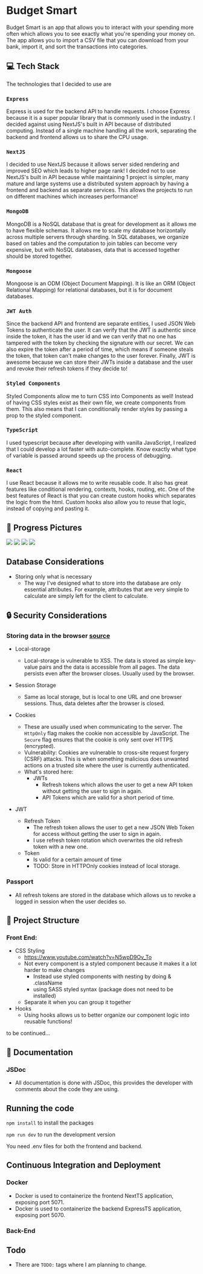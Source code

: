 # Budget Smart

Budget Smart is an app that allows you to interact with your spending more often which allows you to see exactly what you're spending your money on. The app allows you to import a CSV file that you can download from your bank, import it, and sort the transactions into categories.

## 💻 Tech Stack

The technologies that I decided to use are

### `Express`

Express is used for the backend API to handle requests. I choose Express because it is a super popular library that is commonly used in the industry. I decided against using NextJS's built in API because of distributed computing. Instead of a single machine handling all the work, separating the backend and frontend allows us to share the CPU usage.

### `NextJS`

I decided to use NextJS because it allows server sided rendering and improved SEO which leads to higher page rank! I decided not to use NextJS's built in API because while maintaining 1 project is simpler, many mature and large systems use a distributed system approach by having a frontend and backend as separate services. This allows the projects to run on different machines which increases performance!

### `MongoDB`

MongoDB is a NoSQL database that is great for development as it allows me to have flexible schemas. It allows me to scale my database horizontally across multiple servers through sharding. In SQL databases, we organize based on tables and the computation to join tables can become very expensive, but with NoSQL databases, data that is accessed together should be stored together.

### `Mongoose`
Mongoose is an ODM (Object Document Mapping). It is like an ORM (Object Relational Mapping) for relational databases, but it is for document databases.


### `JWT Auth`

Since the backend API and frontend are separate entities, I used JSON Web Tokens to authenticate the user. It can verify that the JWT is authentic since inside the token, it has the user id and we can verify that no one has tampered with the token by checking the signature with our secret. We can also expire the token after a period of time, which means if someone steals the token, that token can't make changes to the user forever. Finally, JWT is awesome because we can store their JWTs inside a database and the user and revoke their refresh tokens if they decide to!

### `Styled Components`

Styled Components allow me to turn CSS into Components as well! Instead of having CSS styles exist as their own file, we create components from them. This also means that I can conditionally render styles by passing a prop to the styled component.

### `TypeScript`

I used typescript because after developing with vanilla JavaScript, I realized that I could develop a lot faster with auto-complete. Know exactly what type of variable is passed around speeds up the process of debugging.

### `React`

I use React because it allows me to write reusable code. It also has great features like conditional rendering, contexts, hooks, routing, etc. One of the best features of React is that you can create custom hooks which separates the logic from the html. Custom hooks also allow you to reuse that logic, instead of copying and pasting it.

## 📸 Progress Pictures

<img src="https://gitlab.tylerchen.ca/tylerchen/smart-budget/-/raw/main/images/sort.png">
<img src="https://gitlab.tylerchen.ca/tylerchen/smart-budget/-/raw/main/images/drag.png">
<img src="https://gitlab.tylerchen.ca/tylerchen/smart-budget/-/raw/main/images/modal.png">
<img src="https://gitlab.tylerchen.ca/tylerchen/smart-budget/-/raw/main/images/context-menu.png">

## Database Considerations

- Storing only what is necessary
  - The way I've designed what to store into the database are only essential attributes. For example, attributes that are very simple to calculate are simply left for the client to calculate.

## 🔒 Security Considerations

### Storing data in the browser [source](https://stackoverflow.com/questions/3220660/local-storage-vs-cookies)

- Local-storage
  - Local-storage is vulnerable to XSS. The data is stored as simple key-value pairs and the data is accessible from all pages. The data persists even after the browser closes. Usually used by the browser.
- Session Storage
  - Same as local storage, but is local to one URL and one browser sessions. Thus, data deletes after the browser is closed.
- Cookies

  - These are usually used when communicating to the server. The `HttpOnly` flag makes the cookie non accessible by JavaScript. The `Secure` flag ensures that the cookie is only sent over HTTPS (encrypted).
  - Vulnerability: Cookies are vulnerable to cross-site request forgery (CSRF) attacks. This is when something malicious does unwanted actions on a trusted site where the user is currently authenticated.
  - What's stored here:
    - JWTs
      - Refresh tokens which allows the user to get a new API token without getting the user to sign in again.
      - API Tokens which are valid for a short period of time.

- JWT
  - Refresh Token
    - The refresh token allows the user to get a new JSON Web Token for access without getting the user to sign in again.
    - I use refresh token rotation which overwrites the old refresh token with a new one.
  - Token
    - Is valid for a certain amount of time
    - TODO: Store in HTTPOnly cookies instead of local storage.

### Passport

- All refresh tokens are stored in the database which allows us to revoke a logged in session when the user decides so.

## 🧭 Project Structure

### Front End:

- CSS Styling
  - https://www.youtube.com/watch?v=N5wpD9Ov_To
  - Not every component is a styled component because it makes it a lot harder to make changes
    - Instead use styled components with nesting by doing & .className
    - using SASS styled syntax (package does not need to be installed)
  - Separate it when you can group it together
- Hooks
  - Using hooks allows us to better organize our component logic into reusable functions!

to be continued...

## 📝 Documentation

### JSDoc

- All documentation is done with JSDoc, this provides the developer with comments about the code they are using.

## Running the code

`npm install` to install the packages

`npm run dev` to run the development version

You need .env files for both the frontend and backend.

## Continuous Integration and Deployment

### Docker
- Docker is used to containerize the frontend NextTS application, exposing port 5071.
- Docker is used to containerize the backend ExpressTS application, exposing port 5070.



### Back-End



## Todo

- There are `TODO:` tags where I am planning to change.
